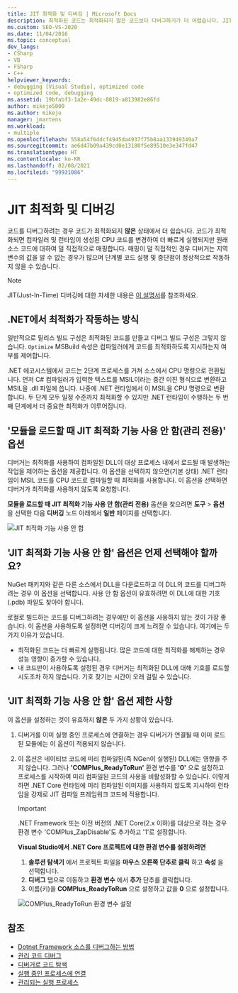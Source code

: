 ```yaml
---
title: JIT 최적화 및 디버깅 | Microsoft Docs
description: 최적화된 코드는 최적화되지 않은 코드보다 디버그하기가 더 어렵습니다. JIT 최적화와 이 최적화를 중지하는 시기 및 방법에 대해 알아봅니다.
ms.custom: SEO-VS-2020
ms.date: 11/04/2016
ms.topic: conceptual
dev_langs:
- CSharp
- VB
- FSharp
- C++
helpviewer_keywords:
- debugging [Visual Studio], optimized code
- optimized code, debugging
ms.assetid: 19bfabf3-1a2e-49dc-8819-a813982e86fd
author: mikejo5000
ms.author: mikejo
manager: jmartens
ms.workload:
- multiple
ms.openlocfilehash: 558a54f6ddcf4945da4937f75b8aa133949349a7
ms.sourcegitcommit: ae6d47b09a439cd0e13180f5e89510e3e347fd47
ms.translationtype: HT
ms.contentlocale: ko-KR
ms.lasthandoff: 02/08/2021
ms.locfileid: "99931086"
---
```

# <a name="jit-optimization-and-debugging"></a>JIT 최적화 및 디버깅
코드를 디버그하려는 경우 코드가 최적화되지 **않은** 상태에서 더 쉽습니다. 코드가 최적화되면 컴파일러 및 런타임이 생성된 CPU 코드를 변경하여 더 빠르게 실행되지만 원래 소스 코드에 대하여 덜 직접적으로 매핑합니다. 매핑이 덜 직접적인 경우 디버거는 지역 변수의 값을 알 수 없는 경우가 많으며 단계별 코드 실행 및 중단점이 정상적으로 작동하지 않을 수 있습니다.

> [!NOTE]
> JIT(Just-In-Time) 디버깅에 대한 자세한 내용은 [이 설명서](../debugger/debug-using-the-just-in-time-debugger.md)를 참조하세요.

## <a name="how-optimizations-work-in-net"></a>.NET에서 최적화가 작동하는 방식 
일반적으로 릴리스 빌드 구성은 최적화된 코드를 만들고 디버그 빌드 구성은 그렇지 않습니다. `Optimize` MSBuild 속성은 컴파일러에게 코드를 최적화하도록 지시하는지 여부를 제어합니다.

.NET 에코시스템에서 코드는 2단계 프로세스를 거쳐 소스에서 CPU 명령으로 전환됩니다. 먼저 C# 컴파일러가 입력한 텍스트를 MSIL이라는 중간 이진 형식으로 변환하고 MSIL을 .dll 파일에 씁니다. 나중에 .NET 런타임에서 이 MSIL을 CPU 명령으로 변환합니다. 두 단계 모두 일정 수준까지 최적화할 수 있지만 .NET 런타임이 수행하는 두 번째 단계에서 더 중요한 최적화가 이루어집니다.

## <a name="the-suppress-jit-optimization-on-module-load-managed-only-option"></a>'모듈을 로드할 때 JIT 최적화 기능 사용 안 함(관리 전용)' 옵션
디버거는 최적화를 사용하여 컴파일된 DLL이 대상 프로세스 내에서 로드될 때 발생하는 작업을 제어하는 옵션을 제공합니다. 이 옵션을 선택하지 않으면(기본 상태) .NET 런타임이 MSIL 코드를 CPU 코드로 컴파일할 때 최적화를 사용합니다. 이 옵션을 선택하면 디버거가 최적화를 사용하지 않도록 요청합니다.

**모듈을 로드할 때 JIT 최적화 기능 사용 안 함(관리 전용)** 옵션을 찾으려면 **도구** > **옵션** 을 선택한 다음 **디버깅** 노드 아래에서 **일반** 페이지를 선택합니다.

![JIT 최적화 기능 사용 안 함](../debugger/media/suppress-jit-tool-options.png "JIT 최적화 기능 사용 안 함")

## <a name="when-should-you-check-the-suppress-jit-optimization-option"></a>'JIT 최적화 기능 사용 안 함' 옵션은 언제 선택해야 할까요?
NuGet 패키지와 같은 다른 소스에서 DLL을 다운로드하고 이 DLL의 코드를 디버그하려는 경우 이 옵션을 선택합니다. 사용 안 함 옵션이 유효하려면 이 DLL에 대한 기호(.pdb) 파일도 찾아야 합니다.

로컬로 빌드하는 코드를 디버그하려는 경우에만 이 옵션을 사용하지 않는 것이 가장 좋습니다. 이 옵션을 사용하도록 설정하면 디버깅이 크게 느려질 수 있습니다. 여기에는 두 가지 이유가 있습니다.

* 최적화된 코드는 더 빠르게 실행됩니다. 많은 코드에 대한 최적화를 해제하는 경우 성능 영향이 증가할 수 있습니다.
* 내 코드만이 사용하도록 설정된 경우 디버거는 최적화된 DLL에 대해 기호를 로드할 시도조차 하지 않습니다. 기호 찾기는 시간이 오래 걸릴 수 있습니다.

## <a name="limitations-of-the-suppress-jit-optimization-option"></a>'JIT 최적화 기능 사용 안 함' 옵션 제한 사항 
이 옵션을 설정하는 것이 유효하지 **않은** 두 가지 상황이 있습니다.

1. 디버거를 이미 실행 중인 프로세스에 연결하는 경우 디버거가 연결될 때 이미 로드된 모듈에는 이 옵션이 적용되지 않습니다.
2. 이 옵션은 네이티브 코드에 미리 컴파일된(즉 NGen이 실행된) DLL에는 영향을 주지 않습니다. 그러나 **'COMPlus_ReadyToRun'** 환경 변수를 **'0'** 으로 설정하고 프로세스를 시작하여 미리 컴파일된 코드의 사용을 비활성화할 수 있습니다. 이렇게 하면 .NET Core 런타임에 미리 컴파일된 이미지를 사용하지 않도록 지시하여 런타임을 강제로 JIT 컴파일 프레임워크 코드에 적용합니다. 

    > [!IMPORTANT]
    > .NET Framework 또는 이전 버전의 .NET Core(2.x 이하)를 대상으로 하는 경우 환경 변수 'COMPlus_ZapDisable'도 추가하고 '1'로 설정합니다.

    **Visual Studio에서 .NET Core 프로젝트에 대한 환경 변수를 설정하려면**
    1. **솔루션 탐색기** 에서 프로젝트 파일을 **마우스 오른쪽 단추로 클릭** 하고 **속성** 을 선택합니다.
    2. **디버그** 탭으로 이동하고 **환경 변수** 에서 **추가** 단추를 클릭합니다.
    3. 이름(키)을 **COMPlus_ReadyToRun** 으로 설정하고 값을 **0** 으로 설정합니다.

    ![COMPlus_ReadyToRun 환경 변수 설정](../debugger/media/environment-variables-debug-menu.png "COMPlus_ReadyToRun 환경 변수 설정")

## <a name="see-also"></a>참조
- [Dotnet Framework 소스를 디버그하는 방법](../debugger/how-to-debug-dotnet-framework-source.md)
- [관리 코드 디버그](../debugger/debugging-managed-code.md)
- [디버거로 코드 탐색](../debugger/navigating-through-code-with-the-debugger.md)
- [실행 중인 프로세스에 연결](../debugger/attach-to-running-processes-with-the-visual-studio-debugger.md)
- [관리되는 실행 프로세스](/dotnet/standard/managed-execution-process)
